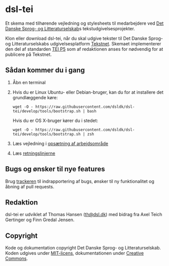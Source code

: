 # dsl-tei

Et skema med tilhørende vejledning og stylesheets til medarbejdere ved [Det
Danske Sprog- og Litteraturselskab](https://dsl.dk/)s tekstudgivelsesprojekter.

Klon eller download dsl-tei, når du skal udgive tekster til Det Danske Sprog- og
Litteraturselskabs udgivelsesplatform [Tekstnet](https://text.dsl.dk/). Skemaet
implementerer den del af standarden [TEI P5](https://tei-c.org/release/doc/tei-p5-doc/en/html/index.html) som af
redaktionen anses for nødvendig for at publicere på Tekstnet.

## Sådan kommer du i gang

1. Åbn en terminal
2. Hvis du er Linux Ubuntu- eller Debian-bruger, kan du for at installere det
   grundlæggende køre:
   
   ```
   wget -O - https://raw.githubusercontent.com/dsldk/dsl-tei/develop/tools/bootstrap.sh | bash
   ```
   Hvis du er OS X-bruger kører du i stedet:

   ```
   wget -O - https://raw.githubusercontent.com/dsldk/dsl-tei/develop/tools/bootstrap.sh | zsh
   ```

3. Læs vejledning i [opsætning af arbejdsområde](docs/up-and-running.md)
4. Læs [retningslinjerne](docs/dsl-tei.md)


## Bugs og ønsker til nye features

Brug [trackeren](https://github.com/dsldk/dsl-tei/issues) til indrapportering af
bugs, ønsker til ny funktionalitet og åbning af pull requests.


## Redaktion

dsl-tei er udviklet af Thomas Hansen (th@dsl.dk) med bidrag fra Axel Teich
Gertinger og Finn Gredal Jensen.


## Copyright

Kode og dokumentation copyright Det Danske Sprog- og Litteraturselskab.  Koden
udgives under [MIT-licens](https://github.com/dsldk/dsl-tei/blob/master/LICENSE.md),
dokumentationen under [Creative Commons](https://creativecommons.org/licenses/by/4.0/).

<!--

I dette repositorium, <https://github.com/dsldk/dsl-tei>, findes materiale til 
brug i udarbejdelse af udgivelser i Det Danske Sprog- og Litteraturselskab, DSL.

* `css/` -- stylesheets som benyttes til visning af HTML-dokumenter, som
  befinder sig html-mappen
* `doc/` -- dokumentation af opmærkningspraksis og udgivelsesprincipper
* `html/` -- HTML-dokumenter som er resultat af transformation af
  XML-dokumenter vha. de XSLT-stylesheets som befinder sig i xslt-mappen
* `rnc/` -- RELAX NG-skema til validering af dokumenter som overholder
  dsl-tei
* `xml/` -- her findes eksempel-dokumenter, som demonstrerer, hvordan
tekster kan opmærkes efter retningslinjer, der er beskrevet i
[Retningslinjerne](https://github.com/dsldk/dsl-tei/blob/master/doc/dsl-tei.md)
* `xslt/` -- stylesheets til transformation af XML-dokumenter der
  validerer med skemaet

  -->
